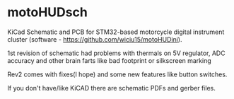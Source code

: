 # motoHUDsch
KiCad Schematic and PCB for STM32-based motorcycle digital instrument cluster (software - https://github.com/wiciu15/motoHUDini).

1st revision of schematic had problems with thermals on 5V regulator, ADC accuracy and other brain farts like bad footprint or silkscreen marking

Rev2 comes with fixes(I hope) and some new features like button switches.

If you don't have/like KiCAD there are schematic PDFs and gerber files.
